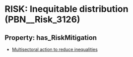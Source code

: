 # RISK: __Inequitable distribution__ (PBN__Risk_3126)

## Property: has_RiskMitigation

* [Multisectoral action to reduce inequalities](PBN__Mitigation_1538)

